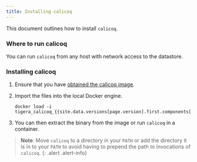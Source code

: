 ```yaml
---
title: Installing calicoq
---
```


This document outlines how to install `calicoq`.

### Where to run calicoq

You can run `calicoq` from any host with network access to the
datastore.

### Installing calicoq

1. Ensure that you have [obtained the calicoq image](../../getting-started/#obtain-the-private-binaries-and-images).

1. Import the files into the local Docker engine.

   ```
   docker load -i tigera_calicoq_{{site.data.versions[page.version].first.components["calicoq"].version}}.tar.xz.tar.xz
   ```

1. You can then extract the binary from the image or run `calicoq` in a container.

> **Note**: Move `calicoq` to a directory in your `PATH` or add the directory it is in to
> your `PATH` to avoid having to prepend the path to invocations of `calicoq`.
{: .alert .alert-info}
